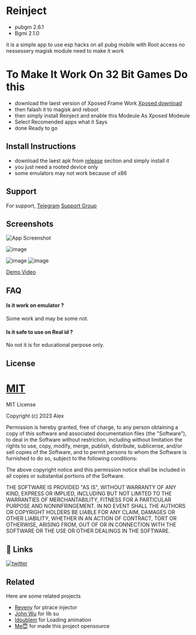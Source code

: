 
# Reinject 
- pubgm 2.6.1
- Bgmi 2.1.0

it is a simple app to use esp hacks on all pubg mobile with Root access no nessessery magisk module need to make it work

# To Make It Work On 32 Bit Games Do this

- download the laest version of Xposed Frame Work [Xposed download](https://github.com/LSPosed/LSPosed/releases/tag/v1.8.6)
- then falash it to magisk and reboot 
- then simply install Reinject and enable this Modeule As Xposed Modeule 
- Select Recomended apps what it Says 
- done Ready to go

## Install Instructions

- download the laest apk from [release](https://github.com/ALEX5402/Reinject/releases) section and simply install it
- you just need a rooted device only
- some emulators may not work because of x86
## Support

For support,
 [Telegram](t.me//alex5402)
[Support Group](https://t.me/ReinjectOfficial)


## Screenshots

![App Screenshot](https://github.com/ALEX5402/Reinject/blob/main/demo/photo_2023-05-16_21-31-14.jpg)

![image](https://github.com/ALEX5402/Reinject/blob/main/demo/photo_2023-05-16_21-31-27.jpg)

![image](https://github.com/ALEX5402/Reinject/blob/main/demo/Screenshot_2023-05-25-22-46-09-48_b7e9024f54bdc0532418cb6e23c85a7c.jpg)
![image](https://github.com/ALEX5402/Reinject/blob/main/demo/Screenshot_2023-05-25-22-46-05-97_b7e9024f54bdc0532418cb6e23c85a7c.jpg)

[Demo Video](https://github.com/ALEX5402/Reinject/blob/main/demo/video_2023-05-16_21-30-43.mp4)

## FAQ

#### Is it work on emulator ?

Some work and may be some not.

#### Is it safe to use on Real id ?

No not it is for educational perpose only. 


## License

[MIT](https://choosealicense.com/licenses/mit/)
=======
MIT License

Copyright (c) 2023 Alex

Permission is hereby granted, free of charge, to any person obtaining a copy
of this software and associated documentation files (the "Software"), to deal
in the Software without restriction, including without limitation the rights
to use, copy, modify, merge, publish, distribute, sublicense, and/or sell
copies of the Software, and to permit persons to whom the Software is
furnished to do so, subject to the following conditions:

The above copyright notice and this permission notice shall be included in all
copies or substantial portions of the Software.

THE SOFTWARE IS PROVIDED "AS IS", WITHOUT WARRANTY OF ANY KIND, EXPRESS OR
IMPLIED, INCLUDING BUT NOT LIMITED TO THE WARRANTIES OF MERCHANTABILITY,
FITNESS FOR A PARTICULAR PURPOSE AND NONINFRINGEMENT. IN NO EVENT SHALL THE
AUTHORS OR COPYRIGHT HOLDERS BE LIABLE FOR ANY CLAIM, DAMAGES OR OTHER
LIABILITY, WHETHER IN AN ACTION OF CONTRACT, TORT OR OTHERWISE, ARISING FROM,
OUT OF OR IN CONNECTION WITH THE SOFTWARE OR THE USE OR OTHER DEALINGS IN THE
SOFTWARE.

## 🔗 Links
[![twitter](https://img.shields.io/badge/twitter-1DA1F2?style=for-the-badge&logo=twitter&logoColor=white)](https://twitter.com/shellstr0m)


## Related

Here are some related projects

- [Reveny](https://github.com/reveny) for ptrace injector
- [John Wu](https://github.com/topjohnwu) for lib su
- [ldoublem](https://github.com/ldoublem) for Loading animation
- [Me😇](https://github.com/alex5402) for made this project opensource

